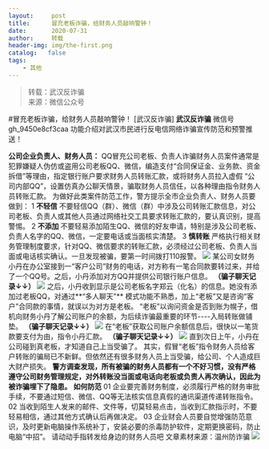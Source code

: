 ```yaml
---
layout:     post
title:      冒充老板诈骗，给财务人员敲响警钟！
date:       2020-07-31
author:     转载
header-img: img/the-first.png
catalog:   false
tags:
    - 其他
---
```


<blockquote><p>转载：武汉反诈骗<br>
来源：微信公众号</p></blockquote>

#冒充老板诈骗，给财务人员敲响警钟！
[武汉反诈骗]
**武汉反诈骗**
微信号gh_9450e8cf3caa
功能介绍对武汉市民进行反电信网络诈骗宣传防范和预警推送！

**公司企业负责人、财务人员：**
QQ冒充公司老板、负责人诈骗财务人员案件通常是犯罪嫌疑人伪仿或盗用公司老板QQ、微信，编造支付“合同保证金、业务款、资金拆借”等理由，指定银行账户要求财务人员转账汇款，或将财务人员拉入虚假
“公司内部QQ”，设置仿真办公聊天情景，骗取财务人员信任，以各种理由指令财务人员转账汇款。
为做好此类案件防范工作，警方提示全市企业负责人、财务人员要做到：
1
**不轻信**
不要轻信QQ（群）、微信（群）中涉及公司转账汇款信息，对公司老板、负责人或其他人员通过网络社交工具要求转账汇款的，要认真识别，提高警惕。
2
**不添加**
不要轻易添加陌生QQ、微信的好友申请，特别是涉及公司老板、负责人名字的QQ、微信，一定要电话或当面核实清楚。
3
**慎转账**
严格执行相关财务管理制度要求，针对QQ、微信要求的转账汇款，必须经过公司老板、负责人当面或电话核实确认。一旦发现被骗，要第一时间拨打110报警。
![]({{site.baseurl}}/postimg/icF00grzlTn3h00CHg0NK0Y8DFgdbNyC1lx5RC3XS5qmDsmNxRccgBxuhYFsQibCjo6T6pty9X1Gs4yoiasHlZsibw.jpeg)
某公司女财务小丹在办公室接到一“客户公司”财务的电话，对方称有一笔合同款要转过来，并给了一个QQ号。之后，小丹添加对方QQ并提供公司银行账户信息。
**（骗子聊天记录↓↓）**
![]({{site.baseurl}}/postimg/icF00grzlTn3h00CHg0NK0Y8DFgdbNyC1n33rEohqnJnPb7LET0xwjS0TSAONC0XTtVQR00JfbsicvicZbDjnzsFw.jpeg)
之后，小丹收到显示是公司老板名字郑云（化名）的信息。她没有添加过老板QQ，对通过**“多人聊天”**
模式功能不熟悉，加上“老板”又是咨询“客户”合同款的事情，就误以为对方是老板。
“老板”以询问资金是否到账为幌子，借机向财务小丹了解公司账户的余额，为后续诈骗最重要的环节----入局转账做铺垫。
**（骗子聊天记录↓↓）**
![]({{site.baseurl}}/postimg/icF00grzlTn3h00CHg0NK0Y8DFgdbNyC1QZ8dVG5UcFgfrY4SoC6YXAwmJ9Wa34icXQLLQdbfmW2r9GtsjGdNojg.jpeg)
在“老板”获取公司账户余额信息后，很快以一笔货款要支付为由，指令小丹汇款。
**（骗子聊天记录↓↓）**
![]({{site.baseurl}}/postimg/icF00grzlTn3h00CHg0NK0Y8DFgdbNyC1Qjw9JQ6xpEDWPGy3DQW8wsHU2jVHiarZbAW7QctnQa63D1oTs8zcKfg.jpeg)
直到次日上午，小丹在公司碰到真老板，才知道自己上当受骗了。
其实，假冒“老板”指令财务人员给客户转账的骗局已不新鲜。但依然还有很多财务人员上当受骗，给公司、个人造成巨大财产损失。
**警方调查发现，所有被骗的财务人员都有一个不好习惯，没有严格遵守公司财务管理规定，对外转账没当面或电话向老板或负责人再次确认，因此为被诈骗埋下了隐患。**
**如何防范**
01
企业要完善财务制度，必须履行严格的财务审批手续，不要通过短信、微信、QQ等无法核实信息真假的通讯渠道传递转账指令。
02
当收到陌生人发来的邮件、文件等，切莫轻易点击，当收到汇款指示时，不要轻易相信，通过其他方式确认后再做决定。
03
企业财会人员要自觉增强防范意识，及时更新电脑操作系统补丁，安装必要的杀毒防护软件，定期更换密码，防止电脑“中招”。
请动动手指转发给身边的财务人员吧
文章素材来源：温州防诈骗
![]({{site.baseurl}}/postimg/FHZ7bNowETiaaTDCymzt8RXGu6pNTCtDlcUQKObmXrqG5Bz9JhqVKlHu6Gn8HMzqmrX3YWvaYzgDnib6oNrpqHpQ.jpeg)
